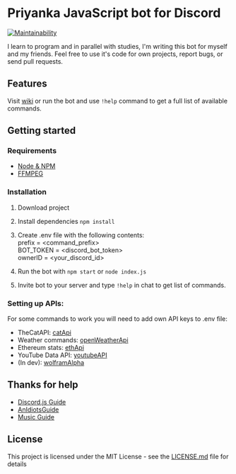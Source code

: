 # Priyanka JavaScript bot for Discord
[![Maintainability](https://api.codeclimate.com/v1/badges/c811e4775e720a6d0c3a/maintainability)](https://codeclimate.com/github/v0xat/priyanka_bot/maintainability)

I learn to program and in parallel with studies, I'm writing this bot for myself and my friends. Feel free to use it's code for own projects, report bugs, or send pull requests.    

## Features

Visit [wiki](https://github.com/v0xat/priyanka_bot/wiki) or run the bot and use `!help` command to get a full list of available commands.

## Getting started

### Requirements

- [Node & NPM](https://nodejs.org/en/) <br>
- [FFMPEG](https://www.ffmpeg.org/)

### Installation
1. Download project
2. Install dependencies `npm install`
3. Create .env file with the following contents: <br>
	prefix = <command_prefix> <br>
	BOT_TOKEN = <discord_bot_token> <br>
	ownerID = <your_discord_id>

4. Run the bot with `npm start` or `node index.js`
5. Invite bot to your server and type `!help` in chat to get list of commands.
     
### Setting up APIs:
For some commands to work you will need to add own API keys to .env file:

- TheCatAPI: [catApi](https://thecatapi.com) <br>
- Weather commands: [openWeatherApi](https://home.openweathermap.org/api_keys) <br>
- Ethereum stats: [ethApi](https://etherscan.io/myapikey) <br>
- YouTube Data API: [youtubeAPI](https://developers.google.com/youtube/v3/getting-started) <br>
- (In dev): [wolframAlpha](https://products.wolframalpha.com/api/)

## Thanks for help

- [Discord.js Guide](https://discordjs.guide/) <br>
- [AnIdiotsGuide](https://anidiots.guide/) <br>
- [Music Guide](https://dev.to/galnir/how-to-write-a-music-command-using-the-discord-js-library-462f)

## License
This project is licensed under the MIT License - see the [LICENSE.md](LICENSE) file for details
